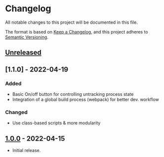 # Changelog
All notable changes to this project will be documented in this file.

The format is based on [Keep a Changelog](https://keepachangelog.com/en/1.0.0/),
and this project adheres to [Semantic Versioning](https://semver.org/spec/v2.0.0.html).

## [Unreleased]

## [1.1.0] - 2022-04-19
### Added
- Basic On/off button for controlling untracking process state
- Integration of a global build process (webpack) for better dev. workflow

### Changed
- Use class-based scripts & more modularity

## [1.0.0] - 2022-04-15
- Initial release.

[Unreleased]: https://github.com/mekkanix/untracker/compare/v1.0.1...HEAD
[1.0.1]: https://github.com/mekkanix/untracker/compare/v1.0.1...v1.0.0
[1.0.0]: https://github.com/mekkanix/untracker/releases/tag/v1.0.0
